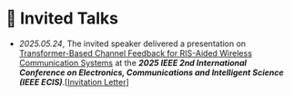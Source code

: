 # 💬 Invited Talks
- *2025.05.24*, The invited speaker delivered a presentation on <a target="_blank" href="./images/Transformer-Based Channel Feedback for RIS-Aided Wireless Communication Systems - en.pdf" >Transformer-Based Channel Feedback for RIS-Aided Wireless Communication Systems</a> at the **<i>2025 IEEE 2nd International Conference on Electronics, Communications and Intelligent Science (IEEE ECIS)</i>**.[<a target="_blank" href="./images/IEEE ECIS Invitation Letter.pdf" >Invitation Letter</a>]